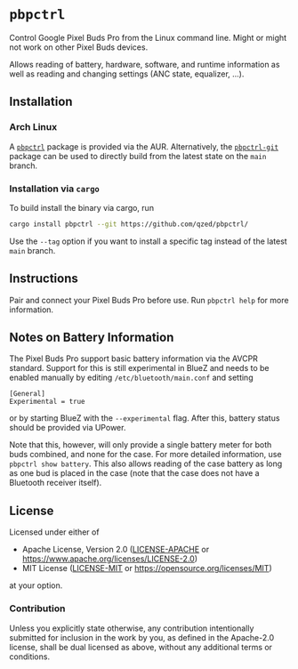 # `pbpctrl`

Control Google Pixel Buds Pro from the Linux command line. Might or might not work on other Pixel Buds devices.

Allows reading of battery, hardware, software, and runtime information as well as reading and changing settings (ANC state, equalizer, ...). 


## Installation

### Arch Linux

A [`pbpctrl`](https://aur.archlinux.org/packages/pbpctrl) package is provided via the AUR.
Alternatively, the [`pbpctrl-git`](https://aur.archlinux.org/packages/pbpctrl-git) package can be used to directly build from the latest state on the `main` branch.

### Installation via `cargo`

To build install the binary via cargo, run
```sh
cargo install pbpctrl --git https://github.com/qzed/pbpctrl/
```
Use the `--tag` option if you want to install a specific tag instead of the latest `main` branch.


## Instructions

Pair and connect your Pixel Buds Pro before use.
Run `pbpctrl help` for more information.


## Notes on Battery Information

The Pixel Buds Pro support basic battery information via the AVCPR standard.
Support for this is still experimental in BlueZ and needs to be enabled manually by editing `/etc/bluetooth/main.conf` and setting
```
[General]
Experimental = true
```
or by starting BlueZ with the `--experimental` flag.
After this, battery status should be provided via UPower.

Note that this, however, will only provide a single battery meter for both buds combined, and none for the case.
For more detailed information, use `pbpctrl show battery`.
This also allows reading of the case battery as long as one bud is placed in the case (note that the case does not have a Bluetooth receiver itself).


## License

Licensed under either of

- Apache License, Version 2.0 ([LICENSE-APACHE](LICENSE-APACHE) or https://www.apache.org/licenses/LICENSE-2.0)
- MIT License ([LICENSE-MIT](LICENSE-MIT) or https://opensource.org/licenses/MIT)

at your option.

### Contribution

Unless you explicitly state otherwise, any contribution intentionally submitted for inclusion in the work by you, as defined in the Apache-2.0 license, shall be dual licensed as above, without any additional terms or conditions.
